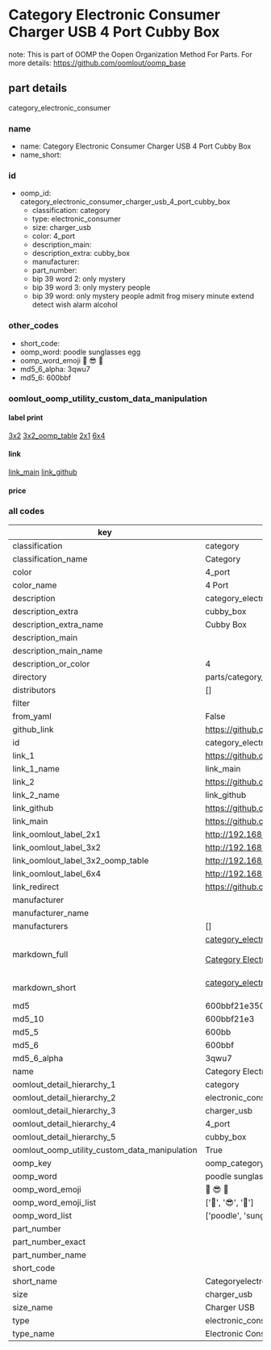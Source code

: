 # Category Electronic Consumer Charger USB 4 Port Cubby Box  

note: This is part of OOMP the Oopen Organization Method For Parts. For more details: https://github.com/oomlout/oomp_base

##  part details
  



category_electronic_consumer



### name
* name: Category Electronic Consumer Charger USB 4 Port Cubby Box
* name_short: 
### id
* oomp_id: category_electronic_consumer_charger_usb_4_port_cubby_box
  * classification: category
  * type: electronic_consumer
  * size: charger_usb
  * color: 4_port
  * description_main: 
  * description_extra: cubby_box
  * manufacturer: 
  * part_number: 
  * bip 39 word 2: only mystery
  * bip 39 word 3: only mystery people
  * bip 39 word: only mystery people admit frog misery minute extend detect wish alarm alcohol

### other_codes
* short_code: 
* oomp_word: poodle sunglasses egg
* oomp_word_emoji :poodle: :sunglasses: :egg:
* md5_6_alpha: 3qwu7
* md5_6: 600bbf






### oomlout_oomp_utility_custom_data_manipulation
#### label print
[3x2](http://192.168.1.245:1112/?label=oomp%203qwu7)
[3x2_oomp_table](http://192.168.1.108:1112/?label=oomp%203qwu7)
[2x1](http://192.168.1.242:1112/?label=oomp%203qwu7)
[6x4](http://192.168.1.55:1112/?label=oomp%203qwu7)    

#### link

[link_main](https://github.com/oomlout/oomlout_oomp_version_1_messy/tree/main/parts/category_electronic_consumer_charger_usb_4_port_cubby_box) [link_github](https://github.com/oomlout/oomlout_oomp_version_1_messy/tree/main/parts/category_electronic_consumer_charger_usb_4_port_cubby_box)                             

#### price







### all codes 
| key | value |  
| --- | --- |  
| classification | category |  
| classification_name | Category |  
| color | 4_port |  
| color_name | 4 Port |  
| description | category_electronic_consumer |  
| description_extra | cubby_box |  
| description_extra_name | Cubby Box |  
| description_main |  |  
| description_main_name |  |  
| description_or_color | 4  |  
| directory | parts/category_electronic_consumer_charger_usb_4_port_cubby_box |  
| distributors | [] |  
| filter |  |  
| from_yaml | False |  
| github_link | https://github.com/oomlout/oomlout_oomp_part_src/tree/main/parts/category_electronic_consumer_charger_usb_4_port_cubby_box |  
| id | category_electronic_consumer_charger_usb_4_port_cubby_box |  
| link_1 | https://github.com/oomlout/oomlout_oomp_version_1_messy/tree/main/parts/category_electronic_consumer_charger_usb_4_port_cubby_box |  
| link_1_name | link_main |  
| link_2 | https://github.com/oomlout/oomlout_oomp_version_1_messy/tree/main/parts/category_electronic_consumer_charger_usb_4_port_cubby_box |  
| link_2_name | link_github |  
| link_github | https://github.com/oomlout/oomlout_oomp_version_1_messy/tree/main/parts/category_electronic_consumer_charger_usb_4_port_cubby_box |  
| link_main | https://github.com/oomlout/oomlout_oomp_version_1_messy/tree/main/parts/category_electronic_consumer_charger_usb_4_port_cubby_box |  
| link_oomlout_label_2x1 | http://192.168.1.242:1112/?label=oomp%203qwu7 |  
| link_oomlout_label_3x2 | http://192.168.1.245:1112/?label=oomp%203qwu7 |  
| link_oomlout_label_3x2_oomp_table | http://192.168.1.108:1112/?label=oomp%203qwu7 |  
| link_oomlout_label_6x4 | http://192.168.1.55:1112/?label=oomp%203qwu7 |  
| link_redirect | https://github.com/oomlout/oomlout_oomp_version_1_messy/tree/main/parts/category_electronic_consumer_charger_usb_4_port_cubby_box |  
| manufacturer |  |  
| manufacturer_name |  |  
| manufacturers | [] |  
| markdown_full | [category_electronic_consumer_charger_usb_4_port_cubby_box](none)<br>[](none)<br>[Category Electronic Consumer Charger Usb 4 Port Cubby Box](none)<br><br> |  
| markdown_short | [category_electronic_consumer_charger_usb_4_port_cubby_box](none)<br><br> |  
| md5 | 600bbf21e350f1aa36ae903b45a49cd8 |  
| md5_10 | 600bbf21e3 |  
| md5_5 | 600bb |  
| md5_6 | 600bbf |  
| md5_6_alpha | 3qwu7 |  
| name | Category Electronic Consumer Charger USB 4 Port Cubby Box |  
| oomlout_detail_hierarchy_1 | category |  
| oomlout_detail_hierarchy_2 | electronic_consumer |  
| oomlout_detail_hierarchy_3 | charger_usb |  
| oomlout_detail_hierarchy_4 | 4_port |  
| oomlout_detail_hierarchy_5 | cubby_box |  
| oomlout_oomp_utility_custom_data_manipulation | True |  
| oomp_key | oomp_category_electronic_consumer_charger_usb_4_port_cubby_box |  
| oomp_word | poodle sunglasses egg |  
| oomp_word_emoji | :poodle: :sunglasses: :egg: |  
| oomp_word_emoji_list | [':poodle:', ':sunglasses:', ':egg:'] |  
| oomp_word_list | ['poodle', 'sunglasses', 'egg'] |  
| part_number |  |  
| part_number_exact |  |  
| part_number_name |  |  
| short_code |  |  
| short_name | Categoryelectronicconsumer |  
| size | charger_usb |  
| size_name | Charger USB |  
| type | electronic_consumer |  
| type_name | Electronic Consumer |  
